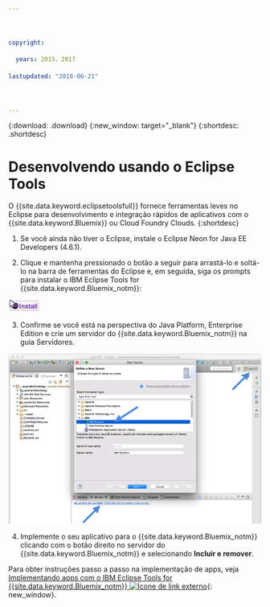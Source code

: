 ```yaml
---



copyright:

  years: 2015，2017

lastupdated: "2018-06-21"



---
```


{:download: .download}
{:new_window: target="_blank"}
{:shortdesc: .shortdesc}

# Desenvolvendo usando o Eclipse Tools

O {{site.data.keyword.eclipsetoolsfull}} fornece ferramentas leves no Eclipse para desenvolvimento e integração rápidos de aplicativos com o {{site.data.keyword.Bluemix}} ou Cloud Foundry Clouds.
{:shortdesc}

  1. Se você ainda não tiver o Eclipse, instale o Eclipse Neon for Java EE Developers (4.6.1).

  2. Clique e mantenha pressionado o botão a seguir para arrastá-lo e soltá-lo na barra de ferramentas do Eclipse e, em seguida, siga os prompts para instalar o IBM Eclipse Tools for {{site.data.keyword.Bluemix_notm}}:

  ![Arraste e solte em uma área de trabalho em execução do Eclipse Neon para instalar o IBM Eclipse Tools for {{site.data.keyword.Bluemix_notm}}](images/installbutton.png)

  3. Confirme se você está na perspectiva do Java Platform, Enterprise Edition e crie um servidor
do {{site.data.keyword.Bluemix_notm}} na guia Servidores.

  ![Create {} Server](images/eclipse_server.png)

  4. Implemente o seu aplicativo para o {{site.data.keyword.Bluemix_notm}} clicando com o botão direito no
servidor do {{site.data.keyword.Bluemix_notm}} e selecionando **Incluir e remover**.

Para obter instruções passo a passo na implementação de apps, veja [Implementando apps com o IBM Eclipse Tools for {{site.data.keyword.Bluemix_notm}} ![Ícone de link externo](../icons/launch-glyph.svg)](/docs/manageapps/eclipsetools/eclipsetools.html#eclipsetools){: new_window}.
